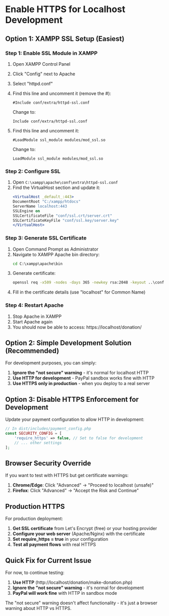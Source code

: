 # Enable HTTPS for Localhost Development

## Option 1: XAMPP SSL Setup (Easiest)

### Step 1: Enable SSL Module in XAMPP
1. Open XAMPP Control Panel
2. Click "Config" next to Apache
3. Select "httpd.conf"
4. Find this line and uncomment it (remove the #):
   ```
   #Include conf/extra/httpd-ssl.conf
   ```
   Change to:
   ```
   Include conf/extra/httpd-ssl.conf
   ```

5. Find this line and uncomment it:
   ```
   #LoadModule ssl_module modules/mod_ssl.so
   ```
   Change to:
   ```
   LoadModule ssl_module modules/mod_ssl.so
   ```

### Step 2: Configure SSL
1. Open `C:\xampp\apache\conf\extra\httpd-ssl.conf`
2. Find the VirtualHost section and update it:
   ```apache
   <VirtualHost _default_:443>
   DocumentRoot "C:/xampp/htdocs"
   ServerName localhost:443
   SSLEngine on
   SSLCertificateFile "conf/ssl.crt/server.crt"
   SSLCertificateKeyFile "conf/ssl.key/server.key"
   </VirtualHost>
   ```

### Step 3: Generate SSL Certificate
1. Open Command Prompt as Administrator
2. Navigate to XAMPP Apache bin directory:
   ```cmd
   cd C:\xampp\apache\bin
   ```
3. Generate certificate:
   ```cmd
   openssl req -x509 -nodes -days 365 -newkey rsa:2048 -keyout ..\conf\ssl.key\server.key -out ..\conf\ssl.crt\server.crt
   ```
4. Fill in the certificate details (use "localhost" for Common Name)

### Step 4: Restart Apache
1. Stop Apache in XAMPP
2. Start Apache again
3. You should now be able to access: https://localhost/donation/

## Option 2: Simple Development Solution (Recommended)

For development purposes, you can simply:

1. **Ignore the "not secure" warning** - it's normal for localhost HTTP
2. **Use HTTP for development** - PayPal sandbox works fine with HTTP
3. **Use HTTPS only in production** - when you deploy to a real server

## Option 3: Disable HTTPS Enforcement for Development

Update your payment configuration to allow HTTP in development:

```php
// In dist/includes/payment_config.php
const SECURITY_CONFIG = [
    'require_https' => false, // Set to false for development
    // ... other settings
];
```

## Browser Security Override

If you want to test with HTTPS but get certificate warnings:

1. **Chrome/Edge**: Click "Advanced" → "Proceed to localhost (unsafe)"
2. **Firefox**: Click "Advanced" → "Accept the Risk and Continue"

## Production HTTPS

For production deployment:
1. **Get SSL certificate** from Let's Encrypt (free) or your hosting provider
2. **Configure your web server** (Apache/Nginx) with the certificate
3. **Set require_https = true** in your configuration
4. **Test all payment flows** with real HTTPS

## Quick Fix for Current Issue

For now, to continue testing:

1. **Use HTTP** (http://localhost/donation/make-donation.php)
2. **Ignore the "not secure" warning** - it's normal for development
3. **PayPal will work fine** with HTTP in sandbox mode

The "not secure" warning doesn't affect functionality - it's just a browser warning about HTTP vs HTTPS.
